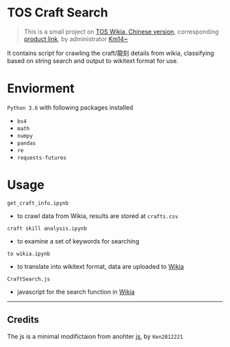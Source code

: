 # TOS Craft Search

> This is a small project on [TOS Wikia, Chinese version](https://tos.fandom.com/zh), corresponding [product link](https://tos.fandom.com/zh/wiki/%E9%BE%8D%E5%88%BB%E6%90%9C%E5%B0%8B%E5%99%A8), by administrator 
[Km14~](https://tos.fandom.com/zh/wiki/%E7%95%99%E8%A8%80%E5%A2%99:Km14~)

It contains script for crawling the craft/龍刻 details from wikia, classifying based on string search and output to wikitext format for use.

# Enviorment
`Python 3.6` with following packages installed
- `bs4` 
- `math`
- `numpy`
- `pandas`
- `re`
- `requests-futures`

# Usage
`get_craft_info.ipynb`
- to crawl data from Wikia, results are stored at `crafts.csv`

`craft skill analysis.ipynb`
- to examine a set of keywords for searching

`to wikia.ipynb`
- to translate into wikitext format, data are uploaded to [Wikia](https://tos.fandom.com/zh/wiki/Template:CraftData)

`CraftSearch.js`
- javascript for the search function in [Wikia](https://tos.fandom.com/zh/wiki/MediaWiki:CraftSearch.js)

***
## Credits
The js is a minimal modifictaion from anohter [js](https://tos.fandom.com/zh/wiki/MediaWiki:PetSearch.js), by `Ken2812221` 

